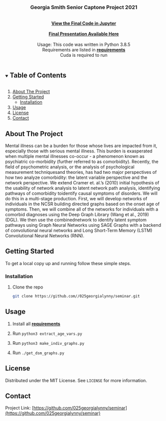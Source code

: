
<br />
<p align="center">
  <a href="https://github.com//025georgialynny/seminar">
  </a>

  <h3 align="center">Georgia Smith Senior Captone Project 2021</h3>

  <p align="center">
    <br />
    <a href="https://github.com//025georgialynny/seminar/present.ipynb"><strong>View the Final Code in Jupyter</strong></a>
    <br />
      <br />
    <a href="https://docs.google.com/presentation/d/1A_M0flqeaVUBLYcDWxXpWqazK4LhR_cObaeh_lXm0Ao/edit?usp=sharing"><strong>Final Presentation Available Here</strong></a>
    <br />
    <br />
     Usage: This code was written in Python 3.8.5
    <br />
     Requirements are listed in <a href="/requirements"><strong>requirements</strong></a>
    <br />
     Cuda is required to run
  </p>
</p>



<!-- TABLE OF CONTENTS -->
<details open="open">
  <summary><h2 style="display: inline-block">Table of Contents</h2></summary>
  <ol>
    <li>
      <a href="#about-the-project">About The Project</a>
    </li>
    <li>
      <a href="#getting-started">Getting Started</a>
      <ul>
        <li><a href="#installation">Installation</a></li>
      </ul>
    </li>
    <li><a href="#usage">Usage</a></li>
    <li><a href="#license">License</a></li>
    <li><a href="#contact">Contact</a></li>
  </ol>
</details>



<!-- ABOUT THE PROJECT -->
## About The Project
Mental illness can be a burden for those whose lives are impacted from it, especially those with serious mental illness. This burden is exasperated when multiple mental illnesses co-occur - a phenomenon known as psychiatric co-morbidity (further referred to as comorbidity). Recently, the field of psychometric analysis,  or the analysis of psychological measurement techniquesand theories, has had two major perspectives of how two analyze comorbidity:  the latent variable perspective and the network perspective.  We extend Cramer et.  al.’s (2010) initial hypothesis of the usability of network analysis to latent network path analysis, identifying pathways of comorbidity toidentify causal symptoms of disorders. We will do this in a multi-stage production. First, we will develop networks of individuals in the NCSR building directed graphs based on the onset age of symptoms.  Then, we will combine all of the networks for individuals with a comorbid diagnoses using the Deep Graph Library (Wang et al., 2019) (DGL). We then use the combinednetwork to identify latent symptom pathways using Graph Neural Networks using SAGE Graphs with a backend of convolutional neural networks and Long Short-Term Memory (LSTM) Convolutional Neural Networks (RNN).

<!-- GETTING STARTED -->
## Getting Started 

To get a local copy up and running follow these simple steps.



### Installation

1. Clone the repo
   ```sh
   git clone https://github.com//025georgialynny/seminar.git
   ```




<!-- USAGE EXAMPLES -->
## Usage
1. Install all <a href="/requirements"><strong>requirements</strong></a>

2. Run ```python3 extract_age_vars.py```

3. Run ```python3 make_indiv_graphs.py```

4. Run ```./get_dsm_graphs.py```






<!-- LICENSE -->
## License

Distributed under the MIT License. See `LICENSE` for more information.



<!-- CONTACT -->
## Contact


Project Link: [https://github.com/025georgialynny/seminar](https://github.com/025georgialynny/seminar)
